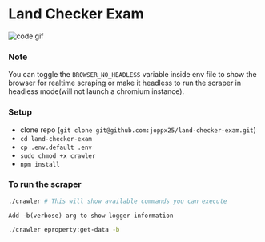 
# Land Checker Exam

![code gif](https://github.com/joppx25/land-checker-exam/code.gif)

### Note
 You can toggle the `BROWSER_NO_HEADLESS` variable inside env file to show the browser for realtime scraping or make it headless to run the scraper in headless mode(will not launch a chromium instance).


### Setup
- clone repo (`git clone git@github.com:joppx25/land-checker-exam.git`)
- `cd land-checker-exam`
- `cp .env.default .env`
- `sudo chmod +x crawler`
- `npm install`

### To run the scraper

```bash
./crawler # This will show available commands you can execute
```

`Add -b(verbose) arg to show logger information`
```bash
./crawler eproperty:get-data -b
```


